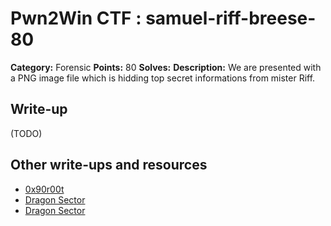 # Pwn2Win CTF : samuel-riff-breese-80

**Category:** Forensic
**Points:** 80
**Solves:**
**Description:**
We are presented with a PNG image file which is hidding top secret informations from mister Riff.


## Write-up

(TODO)

## Other write-ups and resources

* [0x90r00t](https://0x90r00t.com/2016/03/28/pwn2win-2016-forensics-80-samuel-riff-breese-write-up/)
* [Dragon Sector](http://dragonsector.pl/docs/pwn2win2016_writeups.pdf)
* [Dragon Sector](http://dragonsector.pl/docs/pwn2win2016_writeups.pdf)
